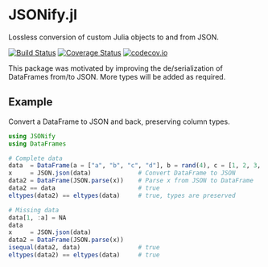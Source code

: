 # JSONify.jl

Lossless conversion of custom Julia objects to and from JSON.

[![Build Status](https://travis-ci.org/joshbode/JSONify.jl.svg?branch=master)](https://travis-ci.org/joshbode/JSONify.jl)
[![Coverage Status](https://coveralls.io/repos/joshbode/JSONify.jl/badge.svg?branch=master&service=github)](https://coveralls.io/github/joshbode/JSONify.jl?branch=master)
[![codecov.io](http://codecov.io/github/joshbode/JSONify.jl/coverage.svg?branch=master)](http://codecov.io/github/joshbode/JSONify.jl?branch=master)

This package was motivated by improving the de/serialization of DataFrames
from/to JSON. More types will be added as required.

## Example

Convert a DataFrame to JSON and back, preserving column types.

```julia
using JSONify
using DataFrames

# Complete data
data  = DataFrame(a = ["a", "b", "c", "d"], b = rand(4), c = [1, 2, 3, 4])
x     = JSON.json(data)             # Convert DataFrame to JSON
data2 = DataFrame(JSON.parse(x))    # Parse x from JSON to DataFrame
data2 == data                       # true
eltypes(data2) == eltypes(data)     # true, types are preserved

# Missing data
data[1, :a] = NA
data
x     = JSON.json(data)
data2 = DataFrame(JSON.parse(x))
isequal(data2, data)                # true
eltypes(data2) == eltypes(data)     # true
```
